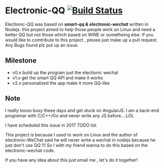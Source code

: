 # Electronic-QQ [![Build Status](https://travis-ci.org/arthurkiller/electronic-QQ.svg?branch=master)](https://travis-ci.org/arthurkiller/electronic-QQ)
Electionic-QQ was based on ___smart-qq & electronic-wechat___ written in Nodejs.
this project aimed to help those people work on Linux and need a better QQ but not those which based on WINE or sometheing else.
If you would like to comtribute to this project , please just make up a pull request.
Any Bugs found plz put up an issue.

## Milestone
* v0.x build up the program just the electionic wechat
* v1.x get the smart QQ API and make it works
* v2.x personalized the app make it more QQ-like

## Note
 I really toooo busy these days and get stuck on AngularJS. I am a back-end progremar with C/C++/Go and never write any JS before....LOL

 I have scheduled this issue in 2017 TODO list 

 This project is because I used to work on Linux and the author of electronic-WeChat said he will never write a wechat in nodejs because he just don't use QQ !!!.So I with my friend wanna to do this based on the electronic-wechat code.

 If you have any idea about this just email me , let's do it together!
